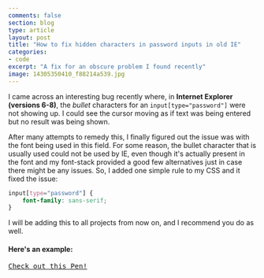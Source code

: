 ```yaml
---
comments: false
section: blog
type: article
layout: post
title: "How to fix hidden characters in password inputs in old IE"
categories:
- code
excerpt: "A fix for an obscure problem I found recently"
image: 14305350410_f88214a539.jpg
---
```


I came across an interesting bug recently where, in **Internet Explorer (versions 6-8)**, the _bullet_ characters for an `input[type="password"]` were not showing up. I could see the cursor moving as if text was being entered but no result was being shown.

After many attempts to remedy this, I finally figured out the issue was with the font being used in this field. For some reason, the bullet character that is usually used could not be used by IE, even though it's actually present in the font and my font-stack provided a good few alternatives just in case there might be any issues. So, I added one simple rule to my CSS and it fixed the issue:

```css
input[type="password"] {
	font-family: sans-serif;
}
```

I will be adding this to all projects from now on, and I recommend you do as well.

#### Here's an example:
<pre class="codepen" data-height="300" data-type="result" data-href="gvlIt" data-user="mrmartineau" data-safe="true"><code></code><a href="http://codepen.io/mrmartineau/pen/gvlIt">Check out this Pen!</a></pre>
<script async src="http://codepen.io/assets/embed/ei.js"></script>
